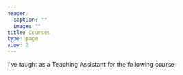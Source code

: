 ```yaml
---
header:
  caption: ""
  image: ""
title: Courses
type: page
view: 2
---
```


I've taught as a Teaching Assistant for the following course:
